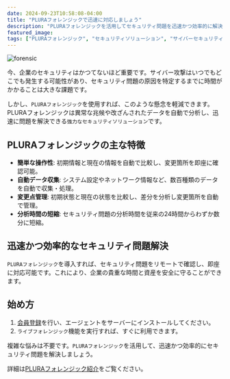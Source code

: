 ```yaml
---
date: 2024-09-23T10:58:08-04:00
title: "PLURAフォレンジックで迅速に対応しましょう"
description: "PLURAフォレンジックを活用してセキュリティ問題を迅速かつ効率的に解決しましょう。"
featured_image: 
tags: ["PLURAフォレンジック", "セキュリティソリューション", "サイバーセキュリティ", "フォレンジック"]
---
```


![forensic](https://github.com/user-attachments/assets/45d495de-4fef-4be8-90eb-7bdd8235b59f)

今、企業のセキュリティはかつてないほど重要です。サイバー攻撃はいつでもどこでも発生する可能性があり、セキュリティ問題の原因を特定するまでに時間がかかることは大きな課題です。

しかし、`PLURAフォレンジック`を使用すれば、このような懸念を軽減できます。PLURAフォレンジックは異常な兆候や改ざんされたデータを自動で分析し、迅速に問題を解決できる`強力なセキュリティソリューション`です。

## PLURAフォレンジックの主な特徴

- **簡単な操作性**: 初期情報と現在の情報を自動で比較し、変更箇所を即座に確認可能。
- **自動データ収集**: システム設定やネットワーク情報など、数百種類のデータを自動で収集・処理。
- **変更点管理**: 初期状態と現在の状態を比較し、差分を分析し変更箇所を自動で管理。
- **分析時間の短縮**: セキュリティ問題の分析時間を従来の24時間からわずか数分に短縮。

## 迅速かつ効率的なセキュリティ問題解決

`PLURAフォレンジック`を導入すれば、セキュリティ問題をリモートで確認し、即座に対応可能です。これにより、企業の貴重な時間と資産を安全に守ることができます。

## 始め方

1. [会員登録](https://www.plura.io/signup)を行い、エージェントをサーバーにインストールしてください。
2. `ライブフォレンジック`機能を実行すれば、すぐに利用できます。

複雑な悩みは不要です。`PLURAフォレンジック`を活用して、迅速かつ効率的にセキュリティ問題を解決しましょう。

詳細は[PLURAフォレンジック紹介](https://purplecow.plura.io/web/welcome/forensic.html)をご覧ください。
